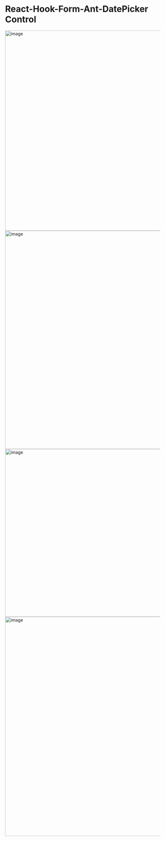 # React-Hook-Form-Ant-DatePicker Control
<img width="653" alt="image" src="https://user-images.githubusercontent.com/98692987/216765442-cfcfa242-ac74-45cc-a097-24ede65b1e74.png">

<img width="712" alt="image" src="https://user-images.githubusercontent.com/98692987/216765448-0e7c5ab3-f365-4d51-abd7-ba14fd2a8822.png">
<img width="547" alt="image" src="https://user-images.githubusercontent.com/98692987/216765883-e0846809-3bf9-4f5c-8c73-49348dc46f0b.png">
<img width="715" alt="image" src="https://user-images.githubusercontent.com/98692987/216765893-560bacaa-1878-4c0e-9465-e887f70eca95.png">
